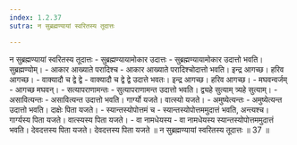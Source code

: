 ```yaml
---
index: 1.2.37
sutra: न सुब्रह्मण्यायां स्वरितस्य तूदात्तः

---
```

 न सुब्रह्मण्यायां स्वरितस्य तूदात्तः - सुब्रह्मण्यायामोकार उदात्तः - सुब्रह्मण्यायामोकार उदात्तो भवति। सुब्रह्मण्योम्। - आकार आख्याते परादिश्च - आकार आख्याते परादिश्चोदात्तो भवति। इन्द्र आगच्छ। हरिव आगच्छ। - वाक्यादौ च द्वे द्वे - वाक्यादौ च द्वे द्वे उदात्ते भवतः। इन्द्र आगच्छ। हरिव आगच्छ। - मघवन्वर्जम् - आगच्छ मघवन्। - सत्यापराणामन्तः - सुत्यापराणामन्त उदात्तो भवति। द्व्यहे सुत्याम् त्र्यहे सुत्याम्। - असावित्यन्तः - असावित्यन्त उदात्तो भवति। गार्ग्यो यजते। वात्स्यो यजते। - अमुष्येत्यन्तः - अमुष्येत्यन्त उदात्तो भवति। दाक्षेः पिता यजते। - स्यान्तस्योपोत्तमं च - स्यान्तस्योपोत्तममुदात्तं भवति, अन्त्यश्च। गार्ग्यस्य पिता यजते। वात्स्यस्य पिता यजते। - वा नामधेयस्य - वा नामधेयस्य स्यान्तस्योपोत्तममुदात्तं भवति। देवदत्तस्य पिता यजते। देवदत्तस्य पिता यजते ॥ न सुब्रह्मण्यायां स्वरितस्य तूदात्तः ॥ 37 ॥ 